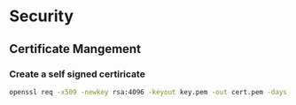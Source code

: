 # Security

## Certificate Mangement

### Create a self signed certiricate
```bash
openssl req -x509 -newkey rsa:4096 -keyout key.pem -out cert.pem -days 365
```
